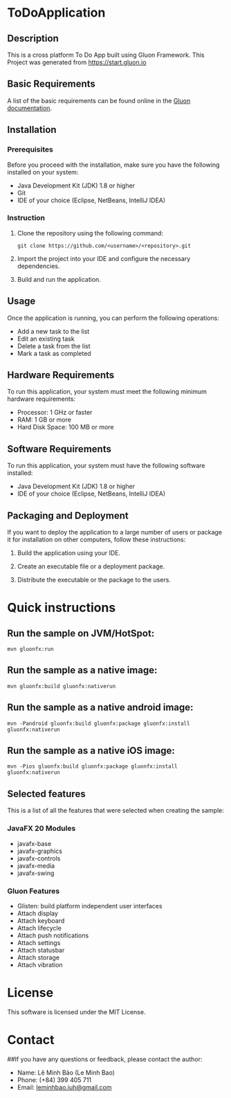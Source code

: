 # ToDoApplication
## Description

This is a cross platform To Do App built using Gluon Framework.
This Project was generated from https://start.gluon.io

## Basic Requirements

A list of the basic requirements can be found online in the [Gluon documentation](https://docs.gluonhq.com/#_requirements).

## Installation

### Prerequisites

Before you proceed with the installation, make sure you have the following installed on your system:

* Java Development Kit (JDK) 1.8 or higher
* Git
* IDE of your choice (Eclipse, NetBeans, IntelliJ IDEA)

### Instruction

1. Clone the repository using the following command:

   ```
   git clone https://github.com/<username>/<repository>.git
   ```

2. Import the project into your IDE and configure the necessary dependencies.

3. Build and run the application.

## Usage

Once the application is running, you can perform the following operations:

* Add a new task to the list
* Edit an existing task
* Delete a task from the list
* Mark a task as completed

## Hardware Requirements

To run this application, your system must meet the following minimum hardware requirements:

* Processor: 1 GHz or faster
* RAM: 1 GB or more
* Hard Disk Space: 100 MB or more

## Software Requirements

To run this application, your system must have the following software installed:

* Java Development Kit (JDK) 1.8 or higher
* IDE of your choice (Eclipse, NetBeans, IntelliJ IDEA)

## Packaging and Deployment

If you want to deploy the application to a large number of users or package it for installation on other computers, follow these instructions:

1. Build the application using your IDE.

2. Create an executable file or a deployment package.

3. Distribute the executable or the package to the users.

# Quick instructions

## Run the sample on JVM/HotSpot:

    mvn gluonfx:run

## Run the sample as a native image:

    mvn gluonfx:build gluonfx:nativerun

## Run the sample as a native android image:

    mvn -Pandroid gluonfx:build gluonfx:package gluonfx:install gluonfx:nativerun
    
## Run the sample as a native iOS image:

    mvn -Pios gluonfx:build gluonfx:package gluonfx:install gluonfx:nativerun
    
## Selected features

This is a list of all the features that were selected when creating the sample:

### JavaFX 20 Modules

 - javafx-base
 - javafx-graphics
 - javafx-controls
 - javafx-media
 - javafx-swing

### Gluon Features

 - Glisten: build platform independent user interfaces
 - Attach display
 - Attach keyboard
 - Attach lifecycle
 - Attach push notifications
 - Attach settings
 - Attach statusbar
 - Attach storage
 - Attach vibration

# License

This software is licensed under the MIT License.

# Contact

##If you have any questions or feedback, please contact the author:

* Name: Lê Minh Bảo (Le Minh Bao)
* Phone: (+84) 399 405 711
* Email: leminhbao.iuh@gmail.com
